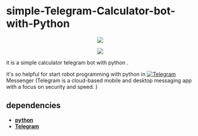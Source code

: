 # simple-Telegram-Calculator-bot-with-Python

<p align="center"><img src="https://lh3.googleusercontent.com/jVXglyWWL5J2y1vRN-7Jy3_ozvvZc4w5486IAkbAIrWcNN_vn7YuIvhc1JDtGq43BqGl=s180"></p>

<p align="center"><img src="https://cdn2.iconfinder.com/data/icons/oxygen/128x128/mimetypes/application-x-python.png"></p>

 it is a simple calculator telegram bot with python .
 
 
it's so helpful for start robot programming with python in  [![Telegram](https://telegram.org/)]()  Messenger (Telegram is a cloud-based mobile and desktop messaging app with a focus on security and speed. ) 

## dependencies

- **[python](https://www.python.org/)**
- **[Telegram](https://telegram.org/)**

 
